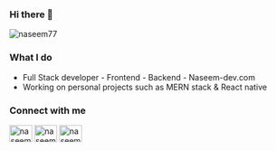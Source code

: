 ### Hi there 👋

<p align="left"> <img src="https://komarev.com/ghpvc/?username=Naseem77&label=Profile%20views&color=0e75b6&style=flat" alt="naseem77" /> </p>

### What I do

- Full Stack developer - Frontend - Backend - Naseem-dev.com
- Working on personal projects such as MERN stack & React native


### Connect with me

<p align="left">
<a href="https://www.linkedin.com/in/naseem-ali" target="blank"><img align="center" src="https://raw.githubusercontent.com/rahuldkjain/github-profile-readme-generator/master/src/images/icons/Social/linked-in-alt.svg" alt="naseem77" height="30" width="40" /></a>
<a href="www.facebook.com" target="blank"><img align="center" src="https://raw.githubusercontent.com/rahuldkjain/github-profile-readme-generator/master/src/images/icons/Social/facebook.svg" alt="naseem77" height="30" width="40" /></a>
<a href="www.instgram.com" target="blank"><img align="center" src="https://raw.githubusercontent.com/rahuldkjain/github-profile-readme-generator/master/src/images/icons/Social/instagram.svg" alt="naseem77" height="30" width="40" /></a>
</p>


<!---
[![Linkedin Badge](https://img.shields.io/badge/-LinkedIn-blue?style=flat-square&logo=Linkedin&logoColor=white&link=https://www.linkedin.com/in/naseem-ali/)](https://www.linkedin.com/in/naseem-ali)
[![Gmail Badge](https://img.shields.io/badge/-Gmail-d14836?style=flat-square&logo=Gmail&logoColor=white&link=mailto:naseem-ali@hotmail.com)](mailto:naseem-ali@hotmail.com)
--->
